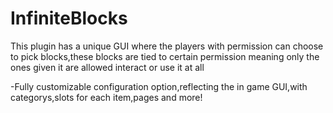 # InfiniteBlocks


This plugin has a unique GUI where the players with permission can choose to pick blocks,these blocks are tied to certain permission meaning only the ones given it are allowed
interact or use it at all

-Fully customizable configuration option,reflecting the in game GUI,with categorys,slots for each item,pages and more!
